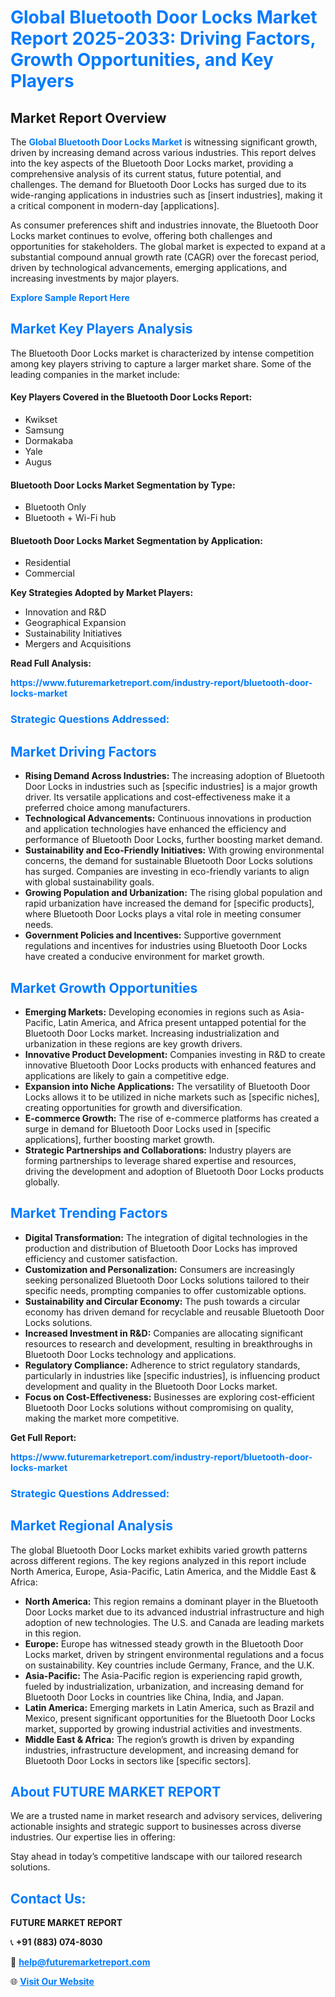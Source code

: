 <h1 style="color: #007BFF;">Global Bluetooth Door Locks Market Report 2025-2033: Driving Factors, Growth Opportunities, and Key Players</h1>

<section id="overview">
<h2>Market Report Overview</h2>
<p>The <a href="https://www.futuremarketreport.com/industry-report/bluetooth-door-locks-market" style="color: #007BFF; text-decoration: none;"><strong>Global Bluetooth Door Locks Market</strong></a> is witnessing significant growth, driven by increasing demand across various industries. This report delves into the key aspects of the Bluetooth Door Locks market, providing a comprehensive analysis of its current status, future potential, and challenges. The demand for Bluetooth Door Locks has surged due to its wide-ranging applications in industries such as [insert industries], making it a critical component in modern-day [applications].</p>
<p>As consumer preferences shift and industries innovate, the Bluetooth Door Locks market continues to evolve, offering both challenges and opportunities for stakeholders. The global market is expected to expand at a substantial compound annual growth rate (CAGR) over the forecast period, driven by technological advancements, emerging applications, and increasing investments by major players.</p>
</section>

<section id="overview">
<p><a href="https://www.futuremarketreport.com/request-sample/reportId=53384" style="color: #007BFF; text-decoration: none;"><strong>Explore Sample Report Here</strong></a></p>
</section>

<section id="key-players">
<h2 style="color: #007BFF;">Market Key Players Analysis</h2>
<p>The Bluetooth Door Locks market is characterized by intense competition among key players striving to capture a larger market share. Some of the leading companies in the market include:</p>
<h4>Key Players Covered in the Bluetooth Door Locks Report:</h4>
<ul><li>Kwikset</li><li>Samsung</li><li>Dormakaba</li><li>Yale</li><li>Augus</li></ul>
<h4>Bluetooth Door Locks Market Segmentation by Type:</h4>
<ul><li>Bluetooth Only</li><li>Bluetooth + Wi-Fi hub</li></ul>

<h4>Bluetooth Door Locks Market Segmentation by Application:</h4>
<ul><li>Residential</li><li>Commercial</li></ul>
<p><strong>Key Strategies Adopted by Market Players:</strong></p>
<ul>
<li>Innovation and R&D</li>
<li>Geographical Expansion</li>
<li>Sustainability Initiatives</li>
<li>Mergers and Acquisitions</li>
</ul>
</section>

<section>
<p><strong>Read Full Analysis: </strong></p><a href="https://www.futuremarketreport.com/industry-report/bluetooth-door-locks-market" style="color: #007BFF; text-decoration: none;"><strong>https://www.futuremarketreport.com/industry-report/bluetooth-door-locks-market</strong></a>
<h3 style="color: #007BFF;">Strategic Questions Addressed:</h3>
</section>

<section id="driving-factors">
<h2 style="color: #007BFF;">Market Driving Factors</h2>
<ul>
<li><strong>Rising Demand Across Industries:</strong> The increasing adoption of Bluetooth Door Locks in industries such as [specific industries] is a major growth driver. Its versatile applications and cost-effectiveness make it a preferred choice among manufacturers.</li>
<li><strong>Technological Advancements:</strong> Continuous innovations in production and application technologies have enhanced the efficiency and performance of Bluetooth Door Locks, further boosting market demand.</li>
<li><strong>Sustainability and Eco-Friendly Initiatives:</strong> With growing environmental concerns, the demand for sustainable Bluetooth Door Locks solutions has surged. Companies are investing in eco-friendly variants to align with global sustainability goals.</li>
<li><strong>Growing Population and Urbanization:</strong> The rising global population and rapid urbanization have increased the demand for [specific products], where Bluetooth Door Locks plays a vital role in meeting consumer needs.</li>
<li><strong>Government Policies and Incentives:</strong> Supportive government regulations and incentives for industries using Bluetooth Door Locks have created a conducive environment for market growth.</li>
</ul>
</section>

<section id="growth-opportunities">
<h2 style="color: #007BFF;">Market Growth Opportunities</h2>
<ul>
<li><strong>Emerging Markets:</strong> Developing economies in regions such as Asia-Pacific, Latin America, and Africa present untapped potential for the Bluetooth Door Locks market. Increasing industrialization and urbanization in these regions are key growth drivers.</li>
<li><strong>Innovative Product Development:</strong> Companies investing in R&D to create innovative Bluetooth Door Locks products with enhanced features and applications are likely to gain a competitive edge.</li>
<li><strong>Expansion into Niche Applications:</strong> The versatility of Bluetooth Door Locks allows it to be utilized in niche markets such as [specific niches], creating opportunities for growth and diversification.</li>
<li><strong>E-commerce Growth:</strong> The rise of e-commerce platforms has created a surge in demand for Bluetooth Door Locks used in [specific applications], further boosting market growth.</li>
<li><strong>Strategic Partnerships and Collaborations:</strong> Industry players are forming partnerships to leverage shared expertise and resources, driving the development and adoption of Bluetooth Door Locks products globally.</li>
</ul>
</section>

<section id="trending-factors">
<h2 style="color: #007BFF;">Market Trending Factors</h2>
<ul>
<li><strong>Digital Transformation:</strong> The integration of digital technologies in the production and distribution of Bluetooth Door Locks has improved efficiency and customer satisfaction.</li>
<li><strong>Customization and Personalization:</strong> Consumers are increasingly seeking personalized Bluetooth Door Locks solutions tailored to their specific needs, prompting companies to offer customizable options.</li>
<li><strong>Sustainability and Circular Economy:</strong> The push towards a circular economy has driven demand for recyclable and reusable Bluetooth Door Locks solutions.</li>
<li><strong>Increased Investment in R&D:</strong> Companies are allocating significant resources to research and development, resulting in breakthroughs in Bluetooth Door Locks technology and applications.</li>
<li><strong>Regulatory Compliance:</strong> Adherence to strict regulatory standards, particularly in industries like [specific industries], is influencing product development and quality in the Bluetooth Door Locks market.</li>
<li><strong>Focus on Cost-Effectiveness:</strong> Businesses are exploring cost-efficient Bluetooth Door Locks solutions without compromising on quality, making the market more competitive.</li>
</ul>
</section>

<section>
<p><strong>Get Full Report: </strong></p><a href="https://www.futuremarketreport.com/industry-report/bluetooth-door-locks-market" style="color: #007BFF; text-decoration: none;"><strong>https://www.futuremarketreport.com/industry-report/bluetooth-door-locks-market</strong></a>
<h3 style="color: #007BFF;">Strategic Questions Addressed:</h3>
</section>


<section id="regional-analysis">
<h2 style="color: #007BFF;">Market Regional Analysis</h2>
<p>The global Bluetooth Door Locks market exhibits varied growth patterns across different regions. The key regions analyzed in this report include North America, Europe, Asia-Pacific, Latin America, and the Middle East & Africa:</p>
<ul>
<li><strong>North America:</strong> This region remains a dominant player in the Bluetooth Door Locks market due to its advanced industrial infrastructure and high adoption of new technologies. The U.S. and Canada are leading markets in this region.</li>
<li><strong>Europe:</strong> Europe has witnessed steady growth in the Bluetooth Door Locks market, driven by stringent environmental regulations and a focus on sustainability. Key countries include Germany, France, and the U.K.</li>
<li><strong>Asia-Pacific:</strong> The Asia-Pacific region is experiencing rapid growth, fueled by industrialization, urbanization, and increasing demand for Bluetooth Door Locks in countries like China, India, and Japan.</li>
<li><strong>Latin America:</strong> Emerging markets in Latin America, such as Brazil and Mexico, present significant opportunities for the Bluetooth Door Locks market, supported by growing industrial activities and investments.</li>
<li><strong>Middle East & Africa:</strong> The region’s growth is driven by expanding industries, infrastructure development, and increasing demand for Bluetooth Door Locks in sectors like [specific sectors].</li>
</ul>
</section>

<footer>
<h2 style="color: #007BFF;">About FUTURE MARKET REPORT</h2>
<p>We are a trusted name in market research and advisory services, delivering actionable insights and strategic support to businesses across diverse industries. Our expertise lies in offering:</p>

<p>Stay ahead in today’s competitive landscape with our tailored research solutions.</p>

<h2 style="color: #007BFF;">Contact Us:</h2>
<p><strong>FUTURE MARKET REPORT</strong></p>
<p>📞 <strong>+91 (883) 074-8030</strong></p>
<p>📧 <strong><a href="mailto:help@futuremarketreport.com" style="color: #007BFF;">help@futuremarketreport.com</a></strong></p>
<p>🌐 <strong><a href="https://www.futuremarketreport.com/" style="color: #007BFF;">Visit Our Website</a></strong></p>
</footer>